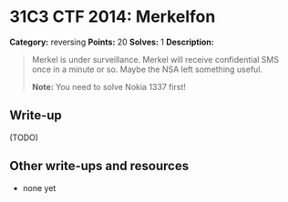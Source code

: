 # 31C3 CTF 2014: Merkelfon

**Category:** reversing
**Points:** 20
**Solves:** 1
**Description:**

> Merkel is under surveillance. Merkel will receive confidential SMS once in a minute or so. Maybe the NSA left something useful.
>
> **Note:** You need to solve Nokia 1337 first!

## Write-up

(TODO)

## Other write-ups and resources

* none yet
